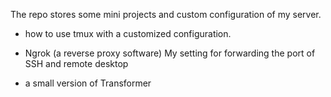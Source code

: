 The repo stores some mini projects and custom configuration of my server.

- how to use tmux with a customized configuration.

- Ngrok (a reverse proxy software) My setting for forwarding the port of SSH and remote desktop 

- a small version of Transformer
